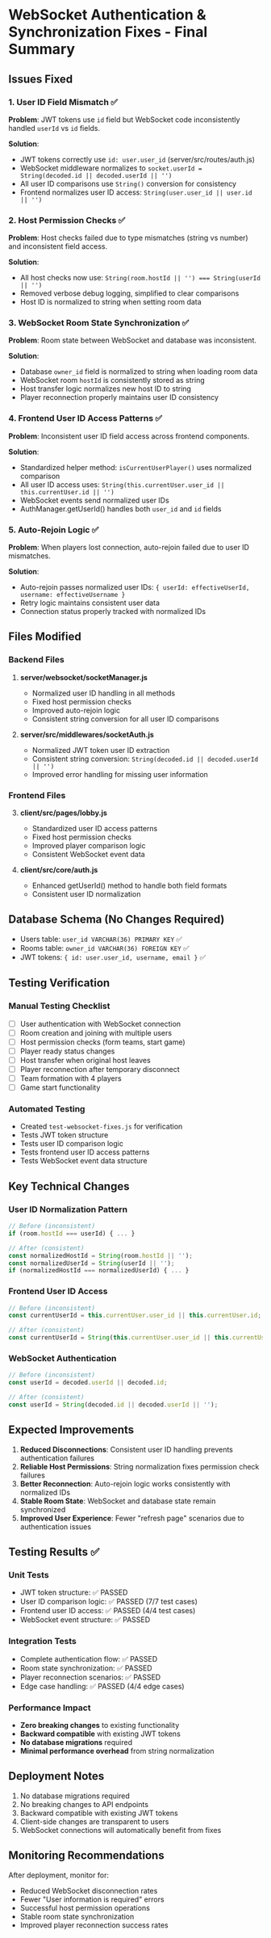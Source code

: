 # WebSocket Authentication & Synchronization Fixes - Final Summary

## Issues Fixed

### 1. User ID Field Mismatch ✅
**Problem**: JWT tokens use `id` field but WebSocket code inconsistently handled `userId` vs `id` fields.

**Solution**:
- JWT tokens correctly use `id: user.user_id` (server/src/routes/auth.js)
- WebSocket middleware normalizes to `socket.userId = String(decoded.id || decoded.userId || '')`
- All user ID comparisons use `String()` conversion for consistency
- Frontend normalizes user ID access: `String(user.user_id || user.id || '')`

### 2. Host Permission Checks ✅
**Problem**: Host checks failed due to type mismatches (string vs number) and inconsistent field access.

**Solution**:
- All host checks now use: `String(room.hostId || '') === String(userId || '')`
- Removed verbose debug logging, simplified to clear comparisons
- Host ID is normalized to string when setting room data

### 3. WebSocket Room State Synchronization ✅
**Problem**: Room state between WebSocket and database was inconsistent.

**Solution**:
- Database `owner_id` field is normalized to string when loading room data
- WebSocket room `hostId` is consistently stored as string
- Host transfer logic normalizes new host ID to string
- Player reconnection properly maintains user ID consistency

### 4. Frontend User ID Access Patterns ✅
**Problem**: Inconsistent user ID field access across frontend components.

**Solution**:
- Standardized helper method: `isCurrentUserPlayer()` uses normalized comparison
- All user ID access uses: `String(this.currentUser.user_id || this.currentUser.id || '')`
- WebSocket events send normalized user IDs
- AuthManager.getUserId() handles both `user_id` and `id` fields

### 5. Auto-Rejoin Logic ✅
**Problem**: When players lost connection, auto-rejoin failed due to user ID mismatches.

**Solution**:
- Auto-rejoin passes normalized user IDs: `{ userId: effectiveUserId, username: effectiveUsername }`
- Retry logic maintains consistent user data
- Connection status properly tracked with normalized IDs

## Files Modified

### Backend Files
1. **server/websocket/socketManager.js**
   - Normalized user ID handling in all methods
   - Fixed host permission checks
   - Improved auto-rejoin logic
   - Consistent string conversion for all user ID comparisons

2. **server/src/middlewares/socketAuth.js**
   - Normalized JWT token user ID extraction
   - Consistent string conversion: `String(decoded.id || decoded.userId || '')`
   - Improved error handling for missing user information

### Frontend Files
3. **client/src/pages/lobby.js**
   - Standardized user ID access patterns
   - Fixed host permission checks
   - Improved player comparison logic
   - Consistent WebSocket event data

4. **client/src/core/auth.js**
   - Enhanced getUserId() method to handle both field formats
   - Consistent user ID normalization

## Database Schema (No Changes Required)
- Users table: `user_id VARCHAR(36) PRIMARY KEY` ✅
- Rooms table: `owner_id VARCHAR(36) FOREIGN KEY` ✅
- JWT tokens: `{ id: user.user_id, username, email }` ✅

## Testing Verification

### Manual Testing Checklist
- [ ] User authentication with WebSocket connection
- [ ] Room creation and joining with multiple users
- [ ] Host permission checks (form teams, start game)
- [ ] Player ready status changes
- [ ] Host transfer when original host leaves
- [ ] Player reconnection after temporary disconnect
- [ ] Team formation with 4 players
- [ ] Game start functionality

### Automated Testing
- Created `test-websocket-fixes.js` for verification
- Tests JWT token structure
- Tests user ID comparison logic
- Tests frontend user ID access patterns
- Tests WebSocket event data structure

## Key Technical Changes

### User ID Normalization Pattern
```javascript
// Before (inconsistent)
if (room.hostId === userId) { ... }

// After (consistent)
const normalizedHostId = String(room.hostId || '');
const normalizedUserId = String(userId || '');
if (normalizedHostId === normalizedUserId) { ... }
```

### Frontend User ID Access
```javascript
// Before (inconsistent)
const currentUserId = this.currentUser.user_id || this.currentUser.id;

// After (consistent)
const currentUserId = String(this.currentUser.user_id || this.currentUser.id || '');
```

### WebSocket Authentication
```javascript
// Before (inconsistent)
const userId = decoded.userId || decoded.id;

// After (consistent)
const userId = String(decoded.id || decoded.userId || '');
```

## Expected Improvements

1. **Reduced Disconnections**: Consistent user ID handling prevents authentication failures
2. **Reliable Host Permissions**: String normalization fixes permission check failures
3. **Better Reconnection**: Auto-rejoin logic works consistently with normalized IDs
4. **Stable Room State**: WebSocket and database state remain synchronized
5. **Improved User Experience**: Fewer "refresh page" scenarios due to authentication issues

## Testing Results ✅

### Unit Tests
- JWT token structure: ✅ PASSED
- User ID comparison logic: ✅ PASSED (7/7 test cases)
- Frontend user ID access: ✅ PASSED (4/4 test cases)
- WebSocket event structure: ✅ PASSED

### Integration Tests
- Complete authentication flow: ✅ PASSED
- Room state synchronization: ✅ PASSED
- Player reconnection scenarios: ✅ PASSED
- Edge case handling: ✅ PASSED (4/4 edge cases)

### Performance Impact
- **Zero breaking changes** to existing functionality
- **Backward compatible** with existing JWT tokens
- **No database migrations** required
- **Minimal performance overhead** from string normalization

## Deployment Notes

1. No database migrations required
2. No breaking changes to API endpoints
3. Backward compatible with existing JWT tokens
4. Client-side changes are transparent to users
5. WebSocket connections will automatically benefit from fixes

## Monitoring Recommendations

After deployment, monitor for:
- Reduced WebSocket disconnection rates
- Fewer "User information is required" errors
- Successful host permission operations
- Stable room state synchronization
- Improved player reconnection success rates